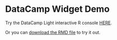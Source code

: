 # DataCamp Widget Demo

Try the DataCamp Light interactive R console [HERE](datacamp-light-demo.html).

Or you can [download the RMD file](https://github.com/DS4PS/datacamp-light-demo-for-rmd/raw/master/datacamp-light-demo.rmd) to try it out.


